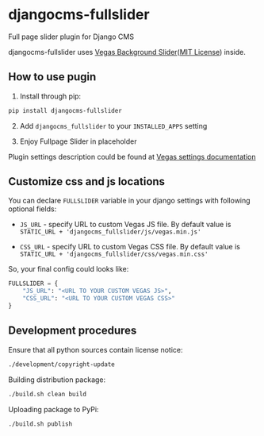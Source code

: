 # djangocms-fullslider

Full page slider plugin for Django CMS

djangocms-fullslider uses [Vegas Background Slider](https://vegas.jaysalvat.com/)([MIT License](https://github.com/jaysalvat/vegas/blob/master/LICENSE.md)) inside.

## How to use pugin

1. Install through pip:

```bash
pip install djangocms-fullslider
```

2. Add `djangocms_fullslider` to your `INSTALLED_APPS` setting

3. Enjoy Fullpage Slider in placeholder

Plugin settings description could be found at [Vegas settings documentation](http://vegas.jaysalvat.com/documentation/settings/)


## Customize css and js locations

You can declare `FULLSLIDER` variable in your django settings with following optional fields:

* `JS_URL` - specify URL to custom Vegas JS file. By default value is `STATIC_URL + 'djangocms_fullslider/js/vegas.min.js'`

* `CSS_URL` - specify URL to custom Vegas CSS file. By default value is `STATIC_URL + 'djangocms_fullslider/css/vegas.min.css'`

So, your final config could looks like:

```python
FULLSLIDER = {
    "JS_URL": "<URL TO YOUR CUSTOM VEGAS JS>",
    "CSS_URL": "<URL TO YOUR CUSTOM VEGAS CSS>"
}
```

## Development procedures

Ensure that all python sources contain license notice:

```bash
./development/copyright-update
```

Building distribution package:

```bash
./build.sh clean build
```

Uploading package to PyPi:

```bash
./build.sh publish
```
